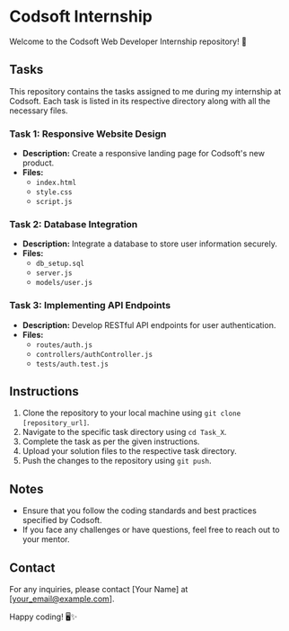 # Codsoft Internship

Welcome to the Codsoft Web Developer Internship repository! 🚀

## Tasks

This repository contains the tasks assigned to me during my internship at Codsoft. Each task is listed in its respective directory along with all the necessary files.

### Task 1: Responsive Website Design
- **Description:** Create a responsive landing page for Codsoft's new product.
- **Files:**
  - `index.html`
  - `style.css`
  - `script.js`

### Task 2: Database Integration
- **Description:** Integrate a database to store user information securely.
- **Files:**
  - `db_setup.sql`
  - `server.js`
  - `models/user.js`

### Task 3: Implementing API Endpoints
- **Description:** Develop RESTful API endpoints for user authentication.
- **Files:**
  - `routes/auth.js`
  - `controllers/authController.js`
  - `tests/auth.test.js`

## Instructions
1. Clone the repository to your local machine using `git clone [repository_url]`.
2. Navigate to the specific task directory using `cd Task_X`.
3. Complete the task as per the given instructions.
4. Upload your solution files to the respective task directory.
5. Push the changes to the repository using `git push`.

## Notes
- Ensure that you follow the coding standards and best practices specified by Codsoft.
- If you face any challenges or have questions, feel free to reach out to your mentor.

## Contact
For any inquiries, please contact [Your Name] at [your_email@example.com].

Happy coding! 🖥️✨
